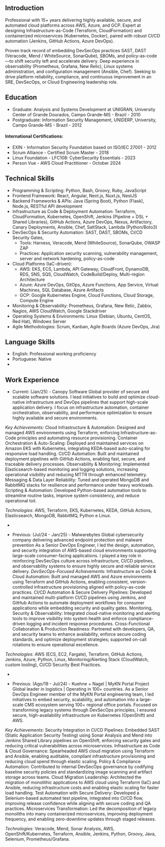 ## Introduction

Professional with 15+ years delivering highly available, secure, and automated cloud platforms across AWS, Azure, and GCP. Expert at designing Infrastructure-as-Code (Terraform, CloudFormation) and containerized microservices (Kubernetes, Docker), paired with robust CI/CD automation (Jenkins, GitHub Actions, Azure DevOps). 

Proven track record of embedding DevSecOps practices SAST, DAST (Veracode, Mend / WhiteSource, SonarQube), SBOMs, and policy-as-code—to shift security left and accelerate delivery. 
Deep experience in observability (Prometheus, Grafana, New Relic), Linux systems administration, and configuration management (Ansible, Chef). Seeking to drive platform reliability, compliance, and continuous improvement in an SRE, DevSecOps, or Cloud Engineering leadership role.


## Education
- Graduate: Analysis and Systems Development at UNIGRAN, University Center of Grande Dourados, Campo Grande-MS - Brazil - 2010
- Postgraduate: Information Security Management, UNIDERP, University, Campo Grande-MS - Brazil - 2012
  
#### International Certifications: 
- EXIN - Information Security Foundation based on ISO/IEC 27001 - 2012
- Scrum Alliance - Certified Scrum Master - 2018
- Linux Foundation - LFC108: CyberSecurity Essentials - 2023 
- Person Vue - AWS Cloud Practitioner - October 2024

## Technical Skills
- Programming & Scripting: Python, Bash, Groovy, Ruby, JavaScript
- Frontend Framework: React, Angular, Next.js, Nuxt.js, NestJS
- Backend Frameworks & APIs: Java (Spring Boot), Python (Flask), Node.js, RESTful API development
- Infrastructure as Code & Deployment Automation: Terraform, CloudFormation, Kubernetes, OpenShift, Jenkins (Pipeline + DSL + Shared Libraries), GitHub Actions, Azure DevOps, Nexus, Artifactory, Canary Deployments, Ansible, Chef, SaltStack, Lambda (Python/Boto3)
- DevSecOps & Security Automation: SAST, DAST, SBOMs, CI/CD Security Gates,
  - Tools: Harness, Veracode, Mend (WhiteSource), SonarQube, OWASP ZAP
  - Practices: Application security scanning, vulnerability management, server and network hardening, policy-as-code
- Cloud Platforms (IaC-driven):
  - AWS: EKS, ECS, Lambda, API Gateway, CloudFront, DynamoDB, RDS, SNS, SQS, CloudWatch, CodeBuild/Deploy, Multi-region Architecture
  - Azure: Azure DevOps, GitOps, Azure Functions, App Service, Virtual Machines, SQL Database, Azure Artifacts
  - GCP: Google Kubernetes Engine, Cloud Functions, Cloud Storage, Compute Engine
- Monitoring & Observability: Prometheus, Grafana, New Relic, Zabbix, Nagios, AWS CloudWatch, Google Stackdriver
- Operating Systems & Environments: Linux (Debian, Ubuntu, CentOS, Red Hat), Windows Server
- Agile Methodologies: Scrum, Kanban, Agile Boards (Azure DevOps, Jira)

## Language Skills
- English: Professional working proficiency
- Portuguese: Native
- 
## Work Experience
- Current: (Jan/25) - Canopy Software Global provider of secure and scalable software solutions. I lead initiatives to build and optimize cloud-native infrastructure and DevOps pipelines that support high-scale application delivery. I focus on infrastructure automation, container orchestration, observability, and performance optimization to ensure highly available and secure environments.

*Key Achievements:*
Cloud Infrastructure & Automation: Designed and managed AWS environments using Terraform, enforcing Infrastructure-as-Code principles and automating resource provisioning.
Container Orchestration & Auto-Scaling: Deployed and maintained services on Amazon EKS with Kubernetes, integrating KEDA-based auto-scaling for responsive load handling.
CI/CD Automation: Built and maintained deployment pipelines with GitHub Actions, enabling fast, secure, and traceable delivery processes.
Observability & Monitoring: Implemented Elasticsearch-based monitoring and logging solutions, increasing operational visibility and reducing MTTR through enhanced telemetry.
Messaging & Data Layer Reliability: Tuned and operated MongoDB and RabbitMQ stacks for resilience and performance under heavy workloads.
Scripting & Automation: Developed Python-based automation tools to streamline routine tasks, improve system consistency, and reduce operational toil.

*Technologies:*
AWS, Terraform, EKS, Kubernetes, KEDA, GitHub Actions, Elasticsearch, MongoDB, RabbitMQ, Python e Linux.

-

- Previous: (Jul/24 - Jan/25) - Malwarebytes Global cybersecurity company delivering advanced endpoint protection and malware prevention As a Senior DevOps Engineer, I led the design, automation, and security integration of AWS-based cloud environments supporting large-scale consumer-facing applications. I played a key role in reinforcing DevSecOps culture across infrastructure, CI/CD pipelines, and observability systems to ensure highly secure and reliable service delivery.
*DevSecOps-Focused Achievements:*
Infrastructure as Code & Cloud Automation: Built and managed AWS and Azure environments using Terraform and GitHub Actions, enabling consistent, version-controlled infrastructure provisioning aligned with policy-as-code practices.
CI/CD Automation & Secure Delivery Pipelines: Developed and maintained multi-platform CI/CD pipelines using Jenkins, and GitHub Actions to automate deployment workflows for consumer applications while embedding security and quality gates.
Monitoring, Security & Observability: Integrated cloud-native monitoring and alerting tools to improve visibility into system health and enforce compliance-driven logging and incident response procedures.
Cross-Functional Collaboration & Production Readiness: Partnered with developers, QA, and security teams to enhance availability, enforce secure coding standards, and optimize deployment strategies; supported on-call rotations to ensure operational excellence.

*Technologies:*
AWS (ECS, EC2, Fargate), Terraform, GitHub Actions, Jenkins, Azure, Python, Linux, Monitoring/Alerting Stack (CloudWatch, custom tooling), CI/CD Security Best Practices.

-

- Previous: (Ago/19 - Jul/24) -  Kuehne + Nagel | MyKN Portal Project Global leader in logistics | Operating in 100+ countries.  As a Senior DevOps Engineer member of the MyKN Portal engineering team, I led initiatives to embed security, scalability, and automation into a large-scale CMS ecosystem serving 100+ regional office portals. Focused on transforming legacy systems through DevSecOps principles, I ensured secure, high-availability infrastructure on Kubernetes (OpenShift) and AWS. 

*Key Achievements:*
Security Integration in CI/CD Pipelines: Embedded SAST (Static Application Security Testing) using Sonar Analysis and Mend into Jenkins Shared Library pipelines on OpenShift, enforcing security gates and reducing critical vulnerabilities across microservices.
Infrastructure as Code & Cloud Governance: Spearheaded AWS cloud migration using Terraform and Ansible, enabling auditable, compliant infrastructure provisioning and reducing cloud spend through elastic scaling.
Policy & Compliance Automation: Contributed to internal DevSecOps governance by codifying baseline security policies and standardizing image scanning and artifact storage across teams.
Cloud Migration Leadership: Architected the migration of monolithic applications to AWS cloud using Terraform (IaC) and Ansible, reducing infrastructure costs and enabling elastic scaling for faster load handling.
Test Automation with Secure Delivery: Developed a Selenium-based automated test pipeline, integrated into CI/CD flow, improving release confidence while aligning with secure coding and QA practices.
Microservices Transformation: Led the decomposition of legacy monoliths into many containerized microservices, improving deployment frequency, and enabling zero-downtime updates through staged releases.

*Technologies:*
Veracode, Mend, Sonar Analysis, AWS, OpenShift/Kubernetes, Terraform, Ansible, Jenkins, Python, Groovy, Java, Selenium, Prometheus/Grafana.



